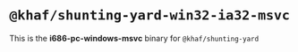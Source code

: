# `@khaf/shunting-yard-win32-ia32-msvc`

This is the **i686-pc-windows-msvc** binary for `@khaf/shunting-yard`
